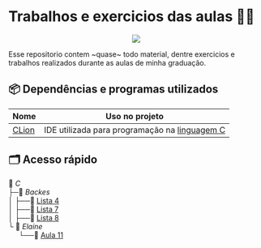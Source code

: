 # Trabalhos e exercicios das aulas 👨‍💻

<p align="center">
<a href="https://www.codacy.com/manual/Aureom/Treinamento-C?utm_source=github.com&amp;utm_medium=referral&amp;utm_content=Aureom/Treinamento-C&amp;utm_campaign=Badge_Grade"><img src="https://api.codacy.com/project/badge/Grade/9229c11a972d40dcaf1d1ccdcc22af2c"/></a>
</p>

Esse repositorio contem ~quase~ todo material, dentre exercicios e trabalhos realizados durante as aulas de minha graduação.

## 📦 Dependências e programas utilizados

| Nome                                      | Uso no projeto |
| ----------------------------------------- | -------------- | 
| [CLion](https://www.jetbrains.com/clion/) | IDE utilizada para programação na [linguagem C](https://en.wikipedia.org/wiki/C_(programming_language))  |

## 🗂 Acesso rápido
📂 *C*    
├─📂 *Backes*    
│ ├──📁 [Lista 4](./C/Backes/Lista%204)    
│ ├──📁 [Lista 7](./C/Backes/Lista%207)    
│ ├──📁 [Lista 8](./C/Backes/Lista%208)    
└ 📂 *Elaine*    
⠀⠀└──📁 [Aula 11](./C/Elaine/Aula%2011)    
